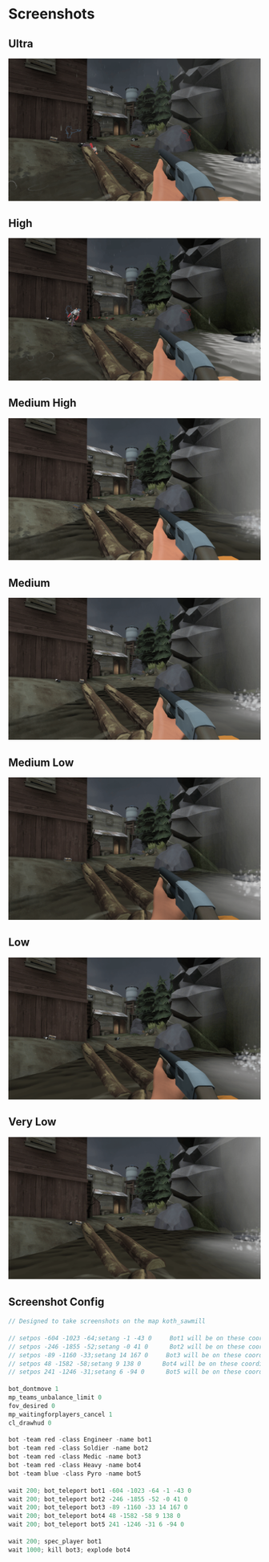 # Screenshots

## Ultra

![suijin ultra](img/presets/ultra.png)

## High

![suijin high](img/presets/high.png)

## Medium High

![suijin medium high](img/presets/medium-high.png)

## Medium

![suijin medium](img/presets/medium.png)

## Medium Low

![suijin medium low](img/presets/medium-low.png)

## Low

![suijin low](img/presets/low.png)

## Very Low

![suijin very low](img/presets/very-low.png)

## Screenshot Config

```c
// Designed to take screenshots on the map koth_sawmill

// setpos -604 -1023 -64;setang -1 -43 0     Bot1 will be on these coordinates, spectate this bot, RED TEAM
// setpos -246 -1855 -52;setang -0 41 0      Bot2 will be on these coordinates, RED TEAM
// setpos -89 -1160 -33;setang 14 167 0     Bot3 will be on these coordinates, kill this bot, RED TEAM
// setpos 48 -1582 -58;setang 9 138 0      Bot4 will be on these coordinates, explode this bot, RED TEAM
// setpos 241 -1246 -31;setang 6 -94 0      Bot5 will be on these coordinates, BLUE TEAM

bot_dontmove 1
mp_teams_unbalance_limit 0
fov_desired 0
mp_waitingforplayers_cancel 1
cl_drawhud 0

bot -team red -class Engineer -name bot1
bot -team red -class Soldier -name bot2
bot -team red -class Medic -name bot3
bot -team red -class Heavy -name bot4
bot -team blue -class Pyro -name bot5

wait 200; bot_teleport bot1 -604 -1023 -64 -1 -43 0
wait 200; bot_teleport bot2 -246 -1855 -52 -0 41 0
wait 200; bot_teleport bot3 -89 -1160 -33 14 167 0
wait 200; bot_teleport bot4 48 -1582 -58 9 138 0
wait 200; bot_teleport bot5 241 -1246 -31 6 -94 0

wait 200; spec_player bot1
wait 1000; kill bot3; explode bot4
```
